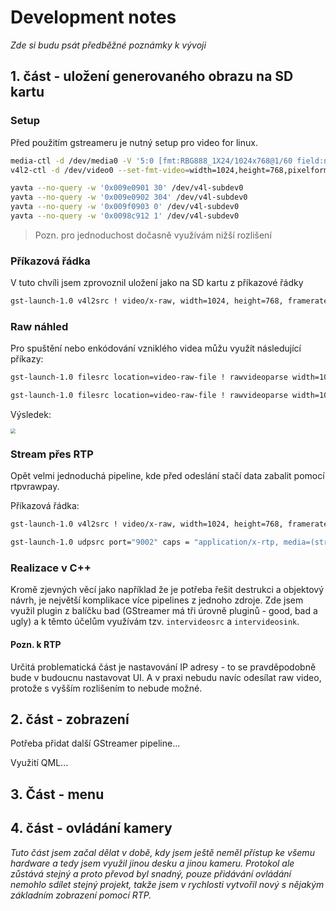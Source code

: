 # Development notes

*Zde si budu psát předběžné poznámky k vývoji*

## 1. část - uložení generovaného obrazu na SD kartu

### Setup

Před použitím gstreameru je nutný setup pro video for linux. 

```bash
media-ctl -d /dev/media0 -V '5:0 [fmt:RBG888_1X24/1024x768@1/60 field:none]'
v4l2-ctl -d /dev/video0 --set-fmt-video=width=1024,height=768,pixelformat='RGB3'

yavta --no-query -w '0x009e0901 30' /dev/v4l-subdev0
yavta --no-query -w '0x009e0902 304' /dev/v4l-subdev0
yavta --no-query -w '0x009f0903 0' /dev/v4l-subdev0
yavta --no-query -w '0x0098c912 1' /dev/v4l-subdev0
```

> Pozn. pro jednoduchost dočasně využívám nižší rozlišení

### Příkazová řádka

V tuto chvíli jsem zprovoznil uložení jako na SD kartu z příkazové řádky

```bash
gst-launch-1.0 v4l2src ! video/x-raw, width=1024, height=768, framerate=60/1, format=RGB !  filesink location=/media/sd-mmcblk1p2/video-raw-file
```

### Raw náhled

Pro spuštění nebo enkódování vzniklého videa můžu využít následující příkazy:

```bash
gst-launch-1.0 filesrc location=video-raw-file ! rawvideoparse width=1024 height=768 format=16 framerate=60/1 ! autovideoconvert ! autovideosink

gst-launch-1.0 filesrc location=video-raw-file ! rawvideoparse width=1024 height=768 format=16 framerate=60/1 ! autovideoconvert ! x264enc ! mp4mux ! filesink location=tpg.mp4
```

Výsledek:

<img src="README.assets/tpg.gif" style="zoom:50%;" />

### Stream přes RTP

Opět velmi jednoduchá pipeline, kde před odeslání stačí data zabalit pomocí rtpvrawpay.

Příkazová řádka:

```bash
gst-launch-1.0 v4l2src ! video/x-raw, width=1024, height=768, framerate=60/1, format=RGB ! rtpvrawpay ! udpsink port=9002 host=10.15.1.77

gst-launch-1.0 udpsrc port="9002" caps = "application/x-rtp, media=(string)video, width=(string)1024, framerate=(fraction)60/1, height=(string)768, format=(string)RGB" ! rtpvrawdepay ! videoconvert ! autovideosink
```

### Realizace v C++

Kromě zjevných věcí jako například že je potřeba řešit destrukci a objektový návrh, je největší komplikace více pipelines z jednoho zdroje. Zde jsem využil plugin z balíčku bad (GStreamer má tři úrovně pluginů - good, bad a ugly) a k těmto účelům využívám tzv. `intervideosrc` a `intervideosink`.

#### Pozn. k RTP

Určitá problematická část je nastavování IP adresy - to se pravděpodobně bude v budoucnu nastavovat UI.
A v praxi nebudu navíc odesílat raw video, protože s vyšším rozlišením to nebude možné.

## 2. část - zobrazení

Potřeba přidat další GStreamer pipeline...

Využití QML...

## 3. Část - menu



## 4. část - ovládání kamery

*Tuto část jsem začal dělat v době, kdy jsem ještě neměl přístup ke všemu hardware a tedy jsem využil jinou desku a jinou kameru. Protokol ale zůstává stejný a proto převod byl snadný, pouze přidávání ovládání nemohlo sdílet stejný projekt, takže jsem v rychlosti vytvořil nový s nějakým základním zobrazení pomocí RTP.*


